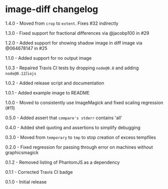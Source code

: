 # image-diff changelog
1.4.0 - Moved from `crop` to `extent`. Fixes #32 indirectly

1.3.0 - Fixed support for fractional differences via @jacobp100 in #29

1.2.0 - Added support for showing shadow image in diff image via @064678147 in #25

1.1.0 - Added support for no output image

1.0.3 - Repaired Travis CI tests by dropping `node@0.8` and adding `node@0.12`/`iojs`

1.0.2 - Added release script and documentation

1.0.1 - Added example image to README

1.0.0 - Moved to consistently use ImageMagick and fixed scaling regression (#11)

0.5.0 - Added assert that `compare's stderr` contains 'all'

0.4.0 - Added shell quoting and assertions to simplify debugging

0.3.0 - Moved from `temporary` to `tmp` to stop creation of excess tempfiles

0.2.0 - Fixed regression for passing through error on machines without graphicsmagick

0.1.2 - Removed listing of PhantomJS as a dependency

0.1.1 - Corrected Travis CI badge

0.1.0 - Initial release
